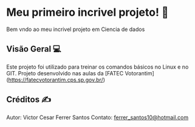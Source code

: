# Meu primeiro incrivel projeto! 🚀
Bem vndo ao meu incrivel projeto em Ciencia de dados

## Visão Geral 💻
Este projeto foi utilizado para treinar os comandos básicos no Linux e no GIT.
Projeto desenvolvido nas aulas da [FATEC Votorantim] (https://fatecvotorantim.cps.sp.gov.br/)

## Créditos ✍
Autor: Victor Cesar Ferrer Santos
Contato: ferrer_santos10@hotmail.com 
